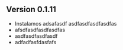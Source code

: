 
## Version 0.1.11

- Instalamos adsafasdf asdfasdfasdfasdfas
- afsdfasdfasdfasdfas
- asdfasdfasdfasdf
- adfadfasfdasfafs

